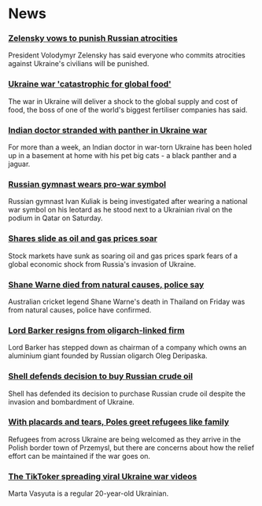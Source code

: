 # News
### [Zelensky vows to punish Russian atrocities](https://www.bbc.com/news/world-europe-60638042)
President Volodymyr Zelensky has said everyone who commits atrocities against Ukraine's civilians will be punished.
### [Ukraine war 'catastrophic for global food'](https://www.bbc.com/news/business-60623941)
The war in Ukraine will deliver a shock to the global supply and cost of food, the boss of one of the world's biggest fertiliser companies has said.
### [Indian doctor stranded with panther in Ukraine war](https://www.bbc.com/news/world-asia-india-60637980)
For more than a week, an Indian doctor in war-torn Ukraine has been holed up in a basement at home with his pet big cats - a black panther and a jaguar. 
### [Russian gymnast wears pro-war symbol](https://www.bbc.com/sport/gymnastics/60641891)
Russian gymnast Ivan Kuliak is being investigated after wearing a national war symbol on his leotard as he stood next to a Ukrainian rival on the podium in Qatar on Saturday.
### [Shares slide as oil and gas prices soar](https://www.bbc.com/news/business-60642786)
Stock markets have sunk as soaring oil and gas prices spark fears of a global economic shock from Russia's invasion of Ukraine.
### [Shane Warne died from natural causes, police say](https://www.bbc.com/news/world-asia-60645939)
Australian cricket legend Shane Warne's death in Thailand on Friday was from natural causes, police have confirmed.
### [Lord Barker resigns from oligarch-linked firm](https://www.bbc.com/news/business-60645278)
Lord Barker has stepped down as chairman of a company which owns an aluminium giant founded by Russian oligarch Oleg Deripaska.
### [Shell defends decision to buy Russian crude oil](https://www.bbc.com/news/business-60638255)
Shell has defended its decision to purchase Russian crude oil despite the invasion and bombardment of Ukraine.
### [With placards and tears, Poles greet refugees like family](https://www.bbc.com/news/world-europe-60641217)
Refugees from across Ukraine are being welcomed as they arrive in the Polish border town of Przemysl, but there are concerns about how the relief effort can be maintained if the war goes on. 
### [The TikToker spreading viral Ukraine war videos](https://www.bbc.com/news/technology-60613331)
Marta Vasyuta is a regular 20-year-old Ukrainian.

